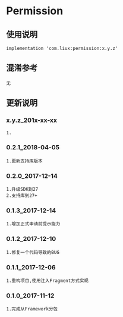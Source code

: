 Permission
===

使用说明
---
```
implementation 'com.liux:permission:x.y.z'
```

混淆参考
---
```
无
```

更新说明
---
### x.y.z_201x-xx-xx
    1.

### 0.2.1_2018-04-05
    1.更新支持库版本

### 0.2.0_2017-12-14
    1.升级SDK到27
    2.支持库到27+

### 0.1.3_2017-12-14
    1.增加正式申请前提示能力

### 0.1.2_2017-12-10
    1.修复一个代码导致的BUG

### 0.1.1_2017-12-06
    1.重构项目,使用注入Fragment方式实现

### 0.1.0_2017-11-12
    1.完成从Framework分包